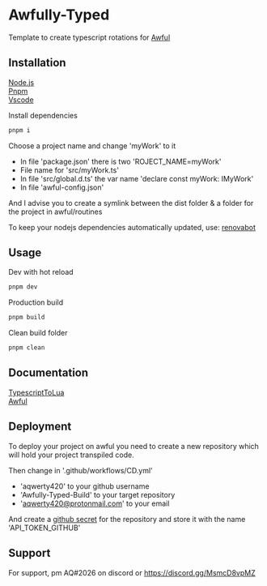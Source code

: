 
# Awfully-Typed

Template to create typescript rotations for [Awful](https://awful.wtf)


## Installation

[Node.js](https://nodejs.org/) \
[Pnpm](https://pnpm.io/installation) \
[Vscode](https://code.visualstudio.com/)

Install dependencies
```bash
pnpm i
```

Choose a project name and change 'myWork' to it
- In file 'package.json' there is two 'ROJECT_NAME=myWork'
- File name for 'src/myWork.ts'
- In file 'src/global.d.ts' the var name 'declare const myWork: IMyWork'
- In file 'awful-config.json'

And I advise you to create a symlink between the dist folder & a folder for the project in awful/routines

To keep your nodejs dependencies automatically updated, use:
[renovabot](https://github.com/apps/renovate)


## Usage

Dev with hot reload
```bash
pnpm dev
```

Production build
```bash
pnpm build
```

Clean build folder
```bash
pnpm clean
```


## Documentation

[TypescriptToLua](https://typescripttolua.github.io/) \
[Awful](https://www.awful.wtf/docs)


## Deployment

To deploy your project on awful you need to create a new repository which will hold your project transpiled code.

Then change in '.github/workflows/CD.yml'
 - 'aqwerty420' to your github username
 - 'Awfully-Typed-Build' to your target repository
 - 'aqwerty420@protonmail.com' to your email

 And create a [github secret](https://github.com/settings/tokens) for the repository and store it with the name 'API_TOKEN_GITHUB'


## Support

For support, pm AQ#2026 on discord or https://discord.gg/MsmcD8vpMZ
